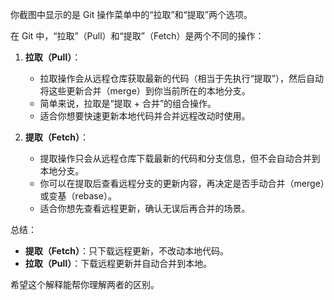 你截图中显示的是 Git 操作菜单中的“拉取”和“提取”两个选项。

在 Git 中，“拉取”（Pull）和“提取”（Fetch）是两个不同的操作：

1. **拉取（Pull）**：
   - 拉取操作会从远程仓库获取最新的代码（相当于先执行“提取”），然后自动将这些更新合并（merge）到你当前所在的本地分支。
   - 简单来说，拉取是“提取 + 合并”的组合操作。
   - 适合你想要快速更新本地代码并合并远程改动时使用。

2. **提取（Fetch）**：
   - 提取操作只会从远程仓库下载最新的代码和分支信息，但不会自动合并到本地分支。
   - 你可以在提取后查看远程分支的更新内容，再决定是否手动合并（merge）或变基（rebase）。
   - 适合你想先查看远程更新，确认无误后再合并的场景。

总结：
- **提取（Fetch）**：只下载远程更新，不改动本地代码。
- **拉取（Pull）**：下载远程更新并自动合并到本地。

希望这个解释能帮你理解两者的区别。